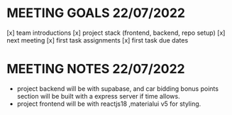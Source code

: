 # MEETING GOALS 22/07/2022

[x] team introductions
[x] project stack (frontend, backend, repo setup)
[x] next meeting
[x] first task assignments
[x] first task due dates

# MEETING NOTES 22/07/2022

- project backend will be with supabase, and car bidding bonus points section will be built with a express server if time allows.
- project frontend will be with reactjs18 ,materialui v5 for styling.
